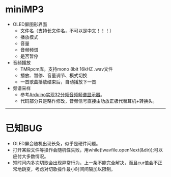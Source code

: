 # miniMP3
- OLED屏图形界面
  - 文件名（支持长文件名，不可以是中文！！！）
  - 播放模式
  - 音量
  - 音频频谱
  - 是否暂停
- 音频播放
  - TMRpcm库，支持mono 8bit 16kHZ .wav文件
  - 播放、暂停、音量调节、模式切换
  - 一首歌曲播放结束后，自动播放下一首
- 频谱采样
  - 参考[Arduino实现32分频音频频谱显示器]( https://arduino.nxez.com/2019/03/28/arduino-32-frequency-audio-spectrum-display.html )。
  - 代码部分只是略作修改，音频信号直接由功放正极代替耳机+转换头。



---

# 已知BUG
- OLED屏会随机出现长条，似乎是硬件问题。
- 打开某些文件等操作会随机性失败，用while(!wavfile.openNext(&dir));可以应付大多数情况。
- 短时间内多次切歌会出现异常行为，上一条不能完全解决，而且cur值会不正常地跳变，考虑对切歌操作最小时间间隔加以限制。
